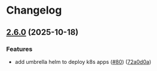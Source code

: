 # Changelog

## [2.6.0](https://github.com/dedsxc/labs/compare/umbrella-2.5.1...umbrella-2.6.0) (2025-10-18)


### Features

* add umbrella helm to deploy k8s apps ([#80](https://github.com/dedsxc/labs/issues/80)) ([72a0d0a](https://github.com/dedsxc/labs/commit/72a0d0a6ccc7cdff8ec000522b28f5bff61549d5))
